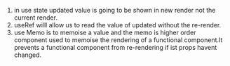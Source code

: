 1)  in use state updated value is going to be shown in new render not the current render.
2)  useRef willl allow us to read the value of updated without the re-render.
3)  use Memo is to memoise a value and  the memo is higher order component used to memoise the rendering of a functional component.It prevents a functional component from re-rendering if ist props havent changed.
